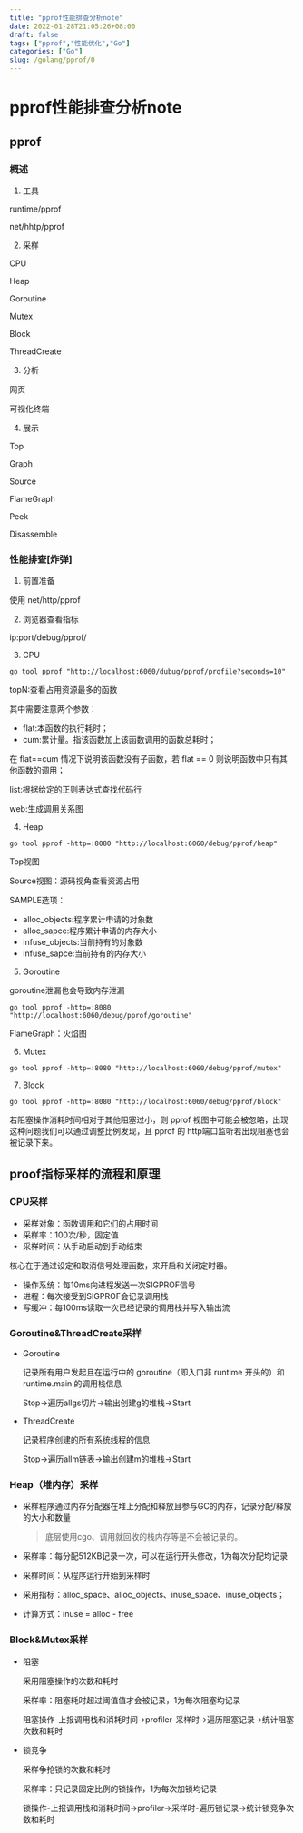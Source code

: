 ```yaml
---
title: "pprof性能排查分析note"
date: 2022-01-28T21:05:26+08:00
draft: false
tags: ["pprof","性能优化","Go"]
categories: ["Go"]
slug: /golang/pprof/0
---
```


# pprof性能排查分析note

## pprof

### 概述

1. 工具

runtime/pprof

net/hhtp/pprof

2. 采样

CPU

Heap

Goroutine

Mutex

Block

ThreadCreate

3. 分析

网页

可视化终端

4. 展示

Top

Graph

Source

FlameGraph

Peek

Disassemble

### 性能排查[炸弹]

1. 前置准备

使用 net/http/pprof

2. 浏览器查看指标

ip:port/debug/pprof/

3. CPU

`go tool pprof "http://localhost:6060/dubug/pprof/profile?seconds=10"`

topN:查看占用资源最多的函数

其中需要注意两个参数：

- flat:本函数的执行耗时；
- cum:累计量。指该函数加上该函数调用的函数总耗时；

在 flat==cum 情况下说明该函数没有子函数，若 flat == 0 则说明函数中只有其他函数的调用；

list:根据给定的正则表达式查找代码行

web:生成调用关系图

4. Heap

`go tool pprof -http=:8080 "http://localhost:6060/debug/pprof/heap"`

Top视图

Source视图：源码视角查看资源占用

SAMPLE选项：

- alloc_objects:程序累计申请的对象数
- alloc_sapce:程序累计申请的内存大小
- infuse_objects:当前持有的对象数
- infuse_sapce:当前持有的内存大小

5. Goroutine

goroutine泄漏也会导致内存泄漏

`go tool pprof -http=:8080 "http://localhost:6060/debug/pprof/goroutine"`

FlameGraph：火焰图

6. Mutex

`go tool pprof -http=:8080 "http://localhost:6060/debug/pprof/mutex"`

7. Block

`go tool pprof -http=:8080 "http://localhost:6060/debug/pprof/block"`

若阻塞操作消耗时间相对于其他阻塞过小，则 pprof 视图中可能会被忽略，出现这种问题我们可以通过调整比例发现，且 pprof 的 http端口监听若出现阻塞也会被记录下来。

## proof指标采样的流程和原理

### CPU采样

- 采样对象：函数调用和它们的占用时间
- 采样率：100次/秒，固定值
- 采样时间：从手动启动到手动结束

核心在于通过设定和取消信号处理函数，来开启和关闭定时器。

- 操作系统：每10ms向进程发送一次SIGPROF信号
- 进程：每次接受到SIGPROF会记录调用栈
- 写缓冲：每100ms读取一次已经记录的调用栈并写入输出流

### Goroutine&ThreadCreate采样

- Goroutine

  记录所有用户发起且在运行中的 goroutine（即入口非 runtime 开头的）和 runtime.main 的调用栈信息

  Stop->遍历allgs切片->输出创建g的堆栈->Start

- ThreadCreate

  记录程序创建的所有系统线程的信息

  Stop->遍历allm链表->输出创建m的堆栈->Start

### Heap（堆内存）采样

- 采样程序通过内存分配器在堆上分配和释放且参与GC的内存，记录分配/释放的大小和数量

  > 底层使用cgo、调用就回收的栈内存等是不会被记录的。

- 采样率：每分配512KB记录一次，可以在运行开头修改，1为每次分配均记录

- 采样时间：从程序运行开始到采样时

- 采用指标：alloc_space、alloc_objects、inuse_space、inuse_objects；

- 计算方式：inuse = alloc - free

### Block&Mutex采样

- 阻塞

  采用阻塞操作的次数和耗时

  采样率：阻塞耗时超过阈值值才会被记录，1为每次阻塞均记录

  阻塞操作-上报调用栈和消耗时间->profiler-采样时->遍历阻塞记录->统计阻塞次数和耗时

- 锁竞争

  采样争抢锁的次数和耗时

  采样率：只记录固定比例的锁操作，1为每次加锁均记录

  锁操作-上报调用栈和消耗时间->profiler->采样时-遍历锁记录->统计锁竞争次数和耗时


